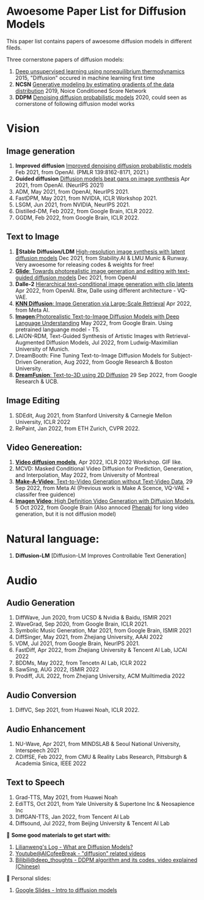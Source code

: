 # Awoesome Paper List for Diffusion Models
This paper list contains papers of awoesome diffusion models in different fileds.

Three cornerstone papers of diffusion models:
1. [Deep unsupervised learning using nonequilibrium thermodynamics](http://proceedings.mlr.press/v37/sohl-dickstein15.html) 2015, "Diffusion" occured in machine learning first time
2. **NCSN** [Generative modeling by estimating gradients of the data distribution](https://proceedings.neurips.cc/paper/2019/hash/3001ef257407d5a371a96dcd947c7d93-Abstract.html) 2019, Noice Conditioned Score Network
3. **DDPM** [Denoising diffusion probabilistic models](https://proceedings.neurips.cc/paper/2020/hash/4c5bcfec8584af0d967f1ab10179ca4b-Abstract.html) 2020, could seen as cornerstone of following diffusion model works

# Vision
## Image generation
1. **Improved diffusion** [Improved denoising diffusion probabilistic models](https://proceedings.mlr.press/v139/nichol21a.html) Feb 2021, from OpenAI.  (PMLR 139:8162-8171, 2021.)
2. **Guided diffusion** [Diffusion models beat gans on image synthesis](https://proceedings.neurips.cc/paper/2021/hash/49ad23d1ec9fa4bd8d77d02681df5cfa-Abstract.html) Apr 2021, from OpenAI. (NeurIPS 2021)
3. ADM, May 2021, from OpenAI, NeurIPS 2021.
4. FastDPM, May 2021, from NVIDIA, ICLR Workshop 2021.
5. LSGM, Jun 2021, from NVIDIA, NeurIPS 2021.
6. Distilled-DM, Feb 2022, from Google Brain, ICLR 2022.
7. GGDM, Feb 2022, from Google Brain, ICLR 2022.

## Text to Image
1. 🌟**Stable Diffusion/LDM** [High-resolution image synthesis with latent diffusion models](https://openaccess.thecvf.com/content/CVPR2022/html/Rombach_High-Resolution_Image_Synthesis_With_Latent_Diffusion_Models_CVPR_2022_paper.html)  Dec 2021, from Stability.AI & LMU Munic & Runway. Very awoesome for releasing codes & weights for free!
2. [**Glide**: Towards photorealistic image generation and editing with text-guided diffusion models](https://arxiv.org/abs/2112.10741) Dec 2021, from OpenAI
3. **Dalle-2** [Hierarchical text-conditional image generation with clip latents](https://arxiv.org/abs/2204.06125) Apr 2022, from OpenAI. Btw, Dalle using different architecture -  VQ-VAE. 
4. [**KNN Diffusion**: Image Generation via Large-Scale Retrieval](https://arxiv.org/abs/2204.02849) Apr 2022, from Meta AI.
5. [**Imagen**:Photorealistic Text-to-Image Diffusion Models with Deep Language Understanding](https://arxiv.org/abs/2205.11487) May 2022,  from Google Brain. Using pretrained languange model - T5.
6. LAION-RDM, Text-Guided Synthesis of Artistic Images with Retrieval-Augmented Diffusion Models, Jul 2022, from Ludwig-Maximilian University of Munich.
7. DreamBooth: Fine Tuning Text-to-Image Diffusion Models for Subject-Driven Generation, Aug 2022, from Google Research & Boston University.
8. [**DreamFusion**: Text-to-3D using 2D Diffusion](https://arxiv.org/abs/2209.14988) 29 Sep 2022, from Google Research & UCB.

## Image Editing
1. SDEdit, Aug 2021, from Stanford University & Carnegie Mellon University, ICLR 2022
2. RePaint, Jan 2022, from ETH Zurich, CVPR 2022.

## Video Genereation: 
1. [**Video diffusion models**](https://arxiv.org/abs/2204.03458), Apr 2022, ICLR 2022 Workshop. GIF like.
2. MCVD: Masked Conditional Video Diffusion for Prediction, Generation, and Interpolation, May 2022, from University of Montreal
3. [**Make-A-Video**: Text-to-Video Generation without Text-Video Data](https://arxiv.org/abs/2209.14792), 29 Sep 2022, from Meta AI (Previous work is Make A Scence, VQ-VAE + classifer free guidence)
4. [**Imagen Video**: High Definition Video Generation with Diffusion Models](https://arxiv.org/abs/2210.02303), 5 Oct 2022, from Google Brain (Also annoced [Phenaki](https://arxiv.org/abs/2210.02399) for long video generation, but it is not diffusion model)

# Natural language:
1. **Diffusion-LM** [Diffusion-LM Improves Controllable Text Generation]

# Audio
## Audio Generation
1. DiffWave, Jun 2020, from UCSD & Nvidia & Baidu, ISMIR 2021
2. WaveGrad, Sep 2020, from Google Brain, ICLR 2021.
3. Symbolic Music Generation, Mar 2021, from Google Brain, ISMIR 2021
4. DiffSinger, May 2021, from Zhejiang University, AAAI 2022
5. VDM, Jul 2021, from Google Brain, NeurIPS 2021.
6. FastDiff, Apr 2022, from Zhejiang University & Tencent AI Lab, IJCAI 2022
7. BDDMs, May 2022, from Tencetn AI Lab, ICLR 2022
8. SawSing, AUG 2022, ISMIR 2022
9. Prodiff, JUL 2022, from Zhejiang University, ACM Muiltimedia 2022

## Audio Conversion
1. DiffVC, Sep 2021, from Huawei Noah, ICLR 2022.

## Audio Enhancement
1. NU-Wave, Apr 2021, from MINDSLAB & Seoul National University, Interspeech 2021
2. CDiffSE, Feb 2022, from CMU & Reality Labs Research, Pittsburgh & Academia Sinica, IEEE 2022

## Text to Speech
1. Grad-TTS, May 2021, from Huawei Noah
2. EdiTTS, Oct 2021, from Yale University & Supertone Inc & Neosapience Inc
3. DiffGAN-TTS, Jan 2022, from Tencent AI Lab
4. Diffsound, Jul 2022, from Beijing University & Tencent AI Lab



🦄 **Some good materials to get start with:**
1. [Lilianweng's Log - What are Diffusion Models?](https://lilianweng.github.io/posts/2021-07-11-diffusion-models)
2. [Youtube@AICofeeBreak - "diffusion" related videos](https://www.youtube.com/c/AICoffeeBreak/search?query=diffusion)
3. [Bilibili@deep_thoughts - DDPM algorithm and its codes, video explained (Chinese)](https://www.bilibili.com/video/BV1b541197HX/?spm_id_from=333.337.search-card.all.click&vd_source=12957bc7127f3a408af0ba8928de89b3)


👾 Personal slides:
1. [Google Slides - Intro to diffusion models](https://docs.google.com/presentation/d/e/2PACX-1vSBq6Mio9NvmAk8snqwxlcAUlVABrJYg8L5itf6AxK6k1MoFEYjXY2b-NVLyG2mu8Ae77p-GhhjLRFw/pub?start=false&loop=false&delayms=3000)
